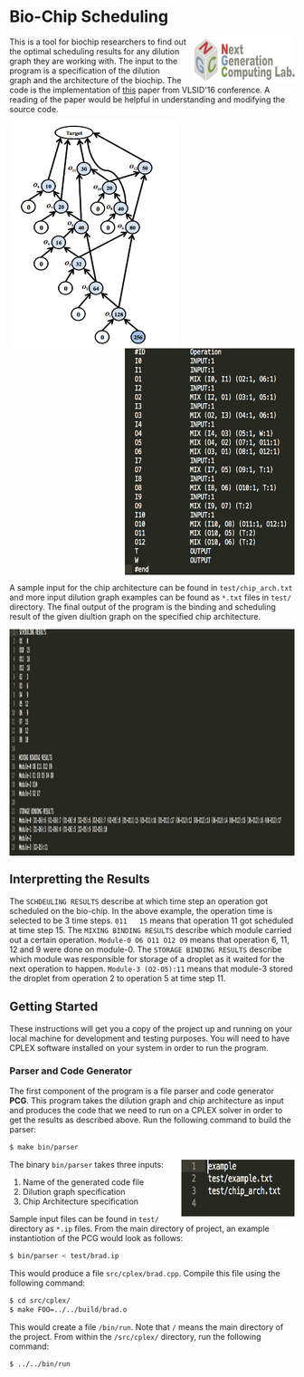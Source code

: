 # Bio-Chip Scheduling
<a href="http://www.ngc.is.ritsumei.ac.jp"><img align="right" width="178" height="80" title="NGC logo" src="./NGC_logo.png"></a>

This is a tool for biochip researchers to find out the optimal scheduling results for any dilution graph they are working with. The input to the program is a specification of the dilution graph and the architecture of the biochip. The code is the implementation of <a href="http://ieeexplore.ieee.org/abstract/document/7434979/">this</a> paper from VLSID'16 conference. A reading of the paper would be helpful in understanding and modifying the source code.

<img align="left" width="300" height="400" title="Bradford Actual" src="./brad_actual.png">
<img align="right" width="300" height="400" title="Bradford Textual" src="./brad_textual.png">
<BR CLEAR="all">

A sample input for the chip architecture can be found in `test/chip_arch.txt` and more input dilution graph examples can be found as `*.txt` files in `test/` directory. The final output of the program is the binding and scheduling result of the given diultion graph on the specified chip architecture.

<img align="left" width="100%" height="400" title="Bradford Results" src="./brad_results.png">
<BR CLEAR="all">

## Interpretting the Results
The `SCHDEULING RESULTS` describe at which time step an operation got scheduled on the bio-chip. In the above example, the operation time is selected to be 3 time steps. `011   15` means that operation 11 got scheduled at time step 15. The `MIXING BINDING RESULTS` describe which module carried out a certain operation. `Module-0 O6 O11 O12 O9` means that operation 6, 11, 12 and 9 were done on module-0. The `STORAGE BINDING RESULTS` describe which module was responsible for storage of a droplet as it waited for the next operation to happen. `Module-3 (O2-O5):11` means that module-3 stored the droplet from operation 2 to operation 5 at time step 11. 

## Getting Started

These instructions will get you a copy of the project up and running on your local machine for development and testing purposes. You will need to have CPLEX software installed on your system in order to run the program.

### Parser and Code Generator

The first component of the program is a file parser and code generator **PCG**. This program takes the dilution graph and chip architecture as input and produces the code that we need to run on a CPLEX solver in order to get the results as described above. Run the following command to build the parser:
```sh
$ make bin/parser
```
<img align="right" width="200" height="100" title="brad input" src="./brad_ip.png">

The binary `bin/parser` takes three inputs:
1. Name of the generated code file
2. Dilution graph specification
3. Chip Architecture specification

Sample input files can be found in `test/` directory as `*.ip` files. From the main directory of project, an example instantiotion of the PCG would look as follows:
```sh
$ bin/parser < test/brad.ip
```
This would produce a file `src/cplex/brad.cpp`. Compile this file using the following command:
```sh
$ cd src/cplex/
$ make FOO=../../build/brad.o
```
This would create a file `/bin/run`. Note that `/` means the main directory of the project. From within the `/src/cplex/` directory, run the following command:
```sh
$ ../../bin/run
```


